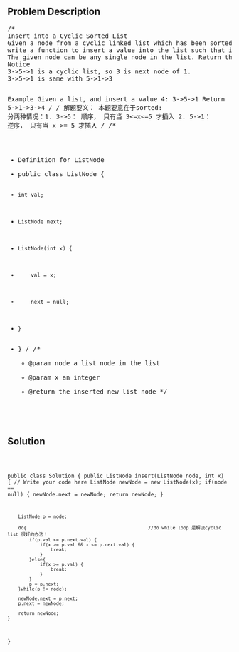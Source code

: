 <!--
<style>
  body { font-family: Arial, sans-serif; }
  .container { max-width: 100%; margin: 50px auto; padding: 10px; }
  .comment-block { background-color: #f9f9f9; padding: 10px; border-left: 5px solid #ccc; max-width: 400px; margin: 20px auto; overflow-wrap: break-word; white-space: pre-wrap; }
  .code-block { background-color: #f4f4f4; padding: 10px; border: 1px solid #ddd; max-width: 400px; margin: 20px auto; overflow-wrap: break-word; white-space: pre-wrap; }
</style>
-->

<div class='container'>
<h2>Problem Description</h2>
<div class='comment-block'>
<pre>
/*
Insert into a Cyclic Sorted List
Given a node from a cyclic linked list which has been sorted, 
write a function to insert a value into the list such that it remains a cyclic sorted list. 
The given node can be any single node in the list. Return the inserted new node.
Notice
3->5->1 is a cyclic list, so 3 is next node of 1.
3->5->1 is same with 5->1->3


Example
Given a list, and insert a value 4:
3->5->1
Return 5->1->3->4
*/
/*
解题要义：
本题要意在于sorted:
分两种情况：1. 3->5： 顺序， 只有当  3<=x<=5 才插入
          2. 5->1： 逆序， 只有当  x >= 5 才插入
*/
          /**
 * Definition for ListNode
 * public class ListNode {
 *     int val;
 *     ListNode next;
 *     ListNode(int x) {
 *         val = x;
 *         next = null;
 *     }
 * }
 */
    /**
     * @param node a list node in the list
     * @param x an integer
     * @return the inserted new list node
     */
</pre>
</div>

<h2>Solution</h2>
<div class='code-block'>
<pre><code class='language-java'>


public class Solution {
    public ListNode insert(ListNode node, int x) {
        // Write your code here
        ListNode newNode = new ListNode(x);
        if(node == null) {
            newNode.next = newNode;
            return newNode;
        }
        
        ListNode p = node;

        do{												//do while loop 是解决cyclic list 很好的办法！
            if(p.val <= p.next.val) {
                if(x >= p.val && x <= p.next.val) {
                    break;
                }
            }else{
                if(x >= p.val) {
                    break;
                }
            }
            p = p.next;
        }while(p != node);
        
        newNode.next = p.next;
        p.next = newNode;
        
        return newNode;
    }
}</code></pre>
</div>
</div>
